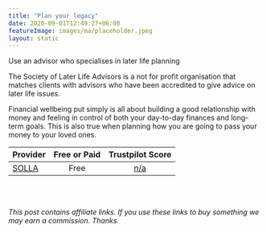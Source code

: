 ```yaml
---
title: "Plan your legacy"
date: 2020-09-01T12:49:27+06:00
featureImage: images/ma/placeholder.jpeg
layout: static
---
```


Use an advisor who specialises in later life planning

The Society of Later Life Advisors is a not for profit organisation that matches clients with advisors who have been accredited to give advice on later life issues.

Financial wellbeing put simply is all about building a good relationship with money and feeling in control of both your day-to-day finances and long-term goals. This is also true when planning how you are going to pass your money to your loved ones.

| Provider      | Free or Paid  |  Trustpilot Score  |
| :-----------          | :--------------:      |  :--------------:         |
| [SOLLA](https://societyoflaterlifeadvisers.co.uk/) | Free | [n/a](n/a) | 
  

<br/><br/>

*This post contains affiliate links. If you use these links to buy something we may
earn a commission. Thanks.*






